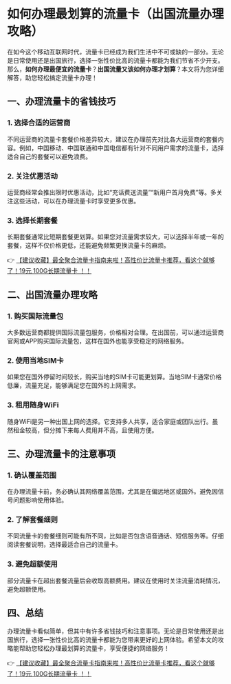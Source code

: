 # 如何办理最划算的流量卡（出国流量办理攻略）

在如今这个移动互联网时代，流量卡已经成为我们生活中不可或缺的一部分。无论是日常使用还是出国旅行，选择一张性价比高的流量卡都能为我们节省不少开支。那么，**如何办理最便宜的流量卡**？**出国流量又该如何办理才划算**？本文将为您详细解答，助您轻松搞定流量卡办理！

## 一、办理流量卡的省钱技巧

### 1. 选择合适的运营商
不同运营商的流量卡套餐价格差异较大，建议在办理前先对比各大运营商的套餐内容。例如，中国移动、中国联通和中国电信都有针对不同用户需求的流量卡，选择适合自己的套餐可以避免浪费。

### 2. 关注优惠活动
运营商经常会推出限时优惠活动，比如“充话费送流量”“新用户首月免费”等。多关注这些活动，可以在办理流量卡时享受更多优惠。

### 3. 选择长期套餐
长期套餐通常比短期套餐更划算。如果您对流量需求较大，可以选择半年或一年的套餐，这样不仅价格更低，还能避免频繁更换流量卡的麻烦。

👉 [【建议收藏】最全聚合流量卡指南来啦！高性价比流量卡推荐，看这个就够了！19元 100G长期流量卡 ！！](https://bit.ly/Liuliangka)

## 二、出国流量办理攻略

### 1. 购买国际流量包
大多数运营商都提供国际流量包服务，价格相对合理。在出国前，可以通过运营商官网或APP购买国际流量包，这样在国外也能享受稳定的网络服务。

### 2. 使用当地SIM卡
如果您在国外停留时间较长，购买当地的SIM卡可能更划算。当地SIM卡通常价格低廉，流量充足，能够满足您在国外的上网需求。

### 3. 租用随身WiFi
随身WiFi是另一种出国上网的选择。它支持多人共享，适合家庭或团队出行。虽然租金较高，但分摊下来每人费用并不高，且使用方便。

## 三、办理流量卡的注意事项

### 1. 确认覆盖范围
在办理流量卡前，务必确认其网络覆盖范围，尤其是在偏远地区或国外。避免因信号问题影响使用体验。

### 2. 了解套餐细则
不同流量卡的套餐细则可能有所不同，比如是否包含语音通话、短信服务等。仔细阅读套餐说明，选择最适合自己的流量卡。

### 3. 避免超额使用
部分流量卡在超出套餐流量后会收取高额费用。建议在使用时关注流量消耗情况，避免超额使用。

## 四、总结

办理流量卡看似简单，但其中有许多省钱技巧和注意事项。无论是日常使用还是出国旅行，选择一张性价比高的流量卡都能为您带来更好的上网体验。希望本文的攻略能帮助您轻松办理最划算的流量卡，享受便捷的网络服务！

👉 [【建议收藏】最全聚合流量卡指南来啦！高性价比流量卡推荐，看这个就够了！19元 100G长期流量卡 ！！](https://bit.ly/Liuliangka)